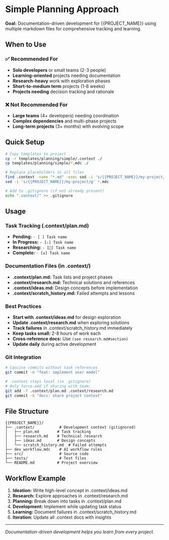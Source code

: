 # Simple Planning Approach

**Goal:** Documentation-driven development for {{PROJECT_NAME}} using multiple markdown files for comprehensive tracking and learning.

## When to Use

### ✅ Recommended For
- **Solo developers** or small teams (2-3 people)
- **Learning-oriented** projects needing documentation
- **Research-heavy** work with exploration phases
- **Short-to-medium term** projects (1-8 weeks)
- **Projects needing** decision tracking and rationale

### ❌ Not Recommended For
- **Large teams** (4+ developers) needing coordination
- **Complex dependencies** and multi-phase projects
- **Long-term projects** (3+ months) with evolving scope

## Quick Setup

```bash
# Copy templates to project
cp -r templates/planning/simple/.context ./
cp templates/planning/simple/*.mdc ./

# Replace placeholders in all files
find .context -name "*.md" -exec sed -i 's/{{PROJECT_NAME}}/my-project/g' {} \;
sed -i 's/{{PROJECT_NAME}}/my-project/g' *.mdc

# Add to .gitignore (if not already present)
echo ".context/" >> .gitignore
```

## Usage

### Task Tracking (.context/plan.md)
- **Pending:** `- [ ] Task name`
- **In Progress:** `- [⚠️] Task name`  
- **Researching:** `- [🔬] Task name`
- **Complete:** `- [x] Task name`

### Documentation Files (in .context/)
- **.context/plan.md:** Task lists and project phases
- **.context/research.md:** Technical solutions and references
- **.context/ideas.md:** Design concepts before implementation
- **.context/scratch_history.md:** Failed attempts and lessons

### Best Practices
- **Start with .context/ideas.md** for design exploration
- **Update .context/research.md** when exploring solutions
- **Track failures** in .context/scratch_history.md immediately
- **Keep tasks small:** 2-8 hours of work each
- **Cross-reference docs:** Use `(see research.md#section)`
- **Update daily** during active development

### Git Integration
```bash
# Concise commits without task references
git commit -m "feat: implement user model"

# .context stays local (in .gitignore)
# Only force-add if sharing with team:
git add -f .context/plan.md .context/research.md
git commit -m "docs: share project context"
```

## File Structure
```
{{PROJECT_NAME}}/
├── .context/           # Development context (gitignored)
│   ├── plan.md        # Task tracking
│   ├── research.md    # Technical research
│   ├── ideas.md       # Design concepts
│   └── scratch_history.md  # Failed attempts
├── dev_workflow.mdc    # AI workflow rules
├── src/                # Source code
├── tests/              # Test files
└── README.md          # Project overview
```

## Workflow Example

1. **Ideation:** Write high-level concept in .context/ideas.md
2. **Research:** Explore approaches in .context/research.md
3. **Planning:** Break down into tasks in .context/plan.md
4. **Development:** Implement while updating task status
5. **Learning:** Document failures in .context/scratch_history.md
6. **Iteration:** Update all .context docs with insights

---

*Documentation-driven development helps you learn from every project.* 